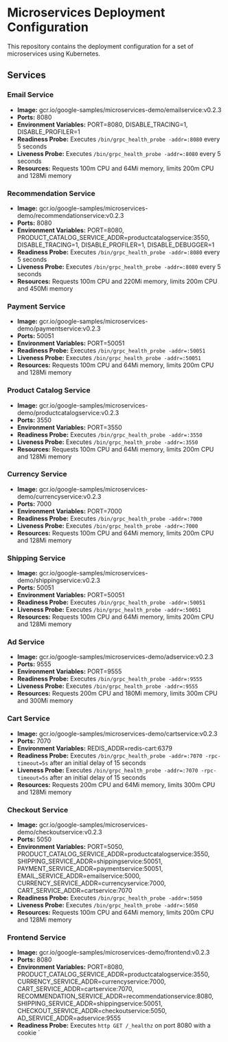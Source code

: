 # Microservices Deployment Configuration

This repository contains the deployment configuration for a set of microservices using Kubernetes.

## Services

### Email Service

- **Image:** gcr.io/google-samples/microservices-demo/emailservice:v0.2.3
- **Ports:** 8080
- **Environment Variables:** PORT=8080, DISABLE_TRACING=1, DISABLE_PROFILER=1
- **Readiness Probe:** Executes `/bin/grpc_health_probe -addr=:8080` every 5 seconds
- **Liveness Probe:** Executes `/bin/grpc_health_probe -addr=:8080` every 5 seconds
- **Resources:** Requests 100m CPU and 64Mi memory, limits 200m CPU and 128Mi memory

### Recommendation Service

- **Image:** gcr.io/google-samples/microservices-demo/recommendationservice:v0.2.3
- **Ports:** 8080
- **Environment Variables:** PORT=8080, PRODUCT_CATALOG_SERVICE_ADDR=productcatalogservice:3550, DISABLE_TRACING=1, DISABLE_PROFILER=1, DISABLE_DEBUGGER=1
- **Readiness Probe:** Executes `/bin/grpc_health_probe -addr=:8080` every 5 seconds
- **Liveness Probe:** Executes `/bin/grpc_health_probe -addr=:8080` every 5 seconds
- **Resources:** Requests 100m CPU and 220Mi memory, limits 200m CPU and 450Mi memory

### Payment Service

- **Image:** gcr.io/google-samples/microservices-demo/paymentservice:v0.2.3
- **Ports:** 50051
- **Environment Variables:** PORT=50051
- **Readiness Probe:** Executes `/bin/grpc_health_probe -addr=:50051`
- **Liveness Probe:** Executes `/bin/grpc_health_probe -addr=:50051`
- **Resources:** Requests 100m CPU and 64Mi memory, limits 200m CPU and 128Mi memory

### Product Catalog Service

- **Image:** gcr.io/google-samples/microservices-demo/productcatalogservice:v0.2.3
- **Ports:** 3550
- **Environment Variables:** PORT=3550
- **Readiness Probe:** Executes `/bin/grpc_health_probe -addr=:3550`
- **Liveness Probe:** Executes `/bin/grpc_health_probe -addr=:3550`
- **Resources:** Requests 100m CPU and 64Mi memory, limits 200m CPU and 128Mi memory

### Currency Service

- **Image:** gcr.io/google-samples/microservices-demo/currencyservice:v0.2.3
- **Ports:** 7000
- **Environment Variables:** PORT=7000
- **Readiness Probe:** Executes `/bin/grpc_health_probe -addr=:7000`
- **Liveness Probe:** Executes `/bin/grpc_health_probe -addr=:7000`
- **Resources:** Requests 100m CPU and 64Mi memory, limits 200m CPU and 128Mi memory

### Shipping Service

- **Image:** gcr.io/google-samples/microservices-demo/shippingservice:v0.2.3
- **Ports:** 50051
- **Environment Variables:** PORT=50051
- **Readiness Probe:** Executes `/bin/grpc_health_probe -addr=:50051`
- **Liveness Probe:** Executes `/bin/grpc_health_probe -addr=:50051`
- **Resources:** Requests 100m CPU and 64Mi memory, limits 200m CPU and 128Mi memory

### Ad Service

- **Image:** gcr.io/google-samples/microservices-demo/adservice:v0.2.3
- **Ports:** 9555
- **Environment Variables:** PORT=9555
- **Readiness Probe:** Executes `/bin/grpc_health_probe -addr=:9555`
- **Liveness Probe:** Executes `/bin/grpc_health_probe -addr=:9555`
- **Resources:** Requests 200m CPU and 180Mi memory, limits 300m CPU and 300Mi memory

### Cart Service

- **Image:** gcr.io/google-samples/microservices-demo/cartservice:v0.2.3
- **Ports:** 7070
- **Environment Variables:** REDIS_ADDR=redis-cart:6379
- **Readiness Probe:** Executes `/bin/grpc_health_probe -addr=:7070 -rpc-timeout=5s` after an initial delay of 15 seconds
- **Liveness Probe:** Executes `/bin/grpc_health_probe -addr=:7070 -rpc-timeout=5s` after an initial delay of 15 seconds
- **Resources:** Requests 200m CPU and 64Mi memory, limits 300m CPU and 128Mi memory

### Checkout Service

- **Image:** gcr.io/google-samples/microservices-demo/checkoutservice:v0.2.3
- **Ports:** 5050
- **Environment Variables:** PORT=5050, PRODUCT_CATALOG_SERVICE_ADDR=productcatalogservice:3550, SHIPPING_SERVICE_ADDR=shippingservice:50051, PAYMENT_SERVICE_ADDR=paymentservice:50051, EMAIL_SERVICE_ADDR=emailservice:5000, CURRENCY_SERVICE_ADDR=currencyservice:7000, CART_SERVICE_ADDR=cartservice:7070
- **Readiness Probe:** Executes `/bin/grpc_health_probe -addr=:5050`
- **Liveness Probe:** Executes `/bin/grpc_health_probe -addr=:5050`
- **Resources:** Requests 100m CPU and 64Mi memory, limits 200m CPU and 128Mi memory

### Frontend Service

- **Image:** gcr.io/google-samples/microservices-demo/frontend:v0.2.3
- **Ports:** 8080
- **Environment Variables:** PORT=8080, PRODUCT_CATALOG_SERVICE_ADDR=productcatalogservice:3550, CURRENCY_SERVICE_ADDR=currencyservice:7000, CART_SERVICE_ADDR=cartservice:7070, RECOMMENDATION_SERVICE_ADDR=recommendationservice:8080, SHIPPING_SERVICE_ADDR=shippingservice:50051, CHECKOUT_SERVICE_ADDR=checkoutservice:5050, AD_SERVICE_ADDR=adservice:9555
- **Readiness Probe:** Executes `http GET /_healthz` on port 8080 with a cookie `
